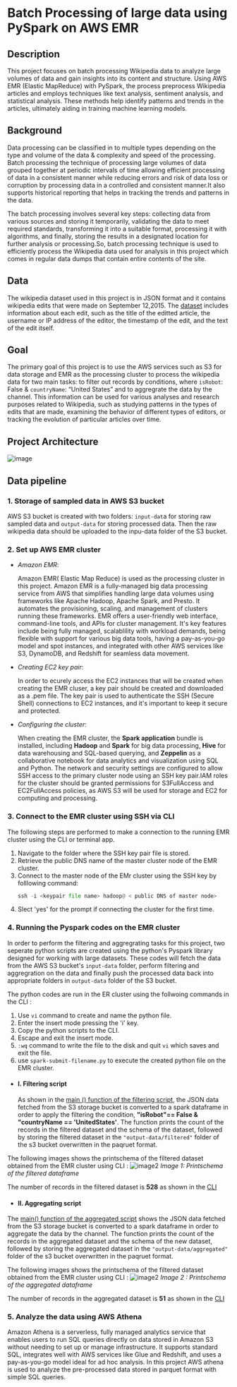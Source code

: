 # Batch Processing of large data using PySpark on AWS EMR

## Description 
This project focuses on batch processing Wikipedia data to analyze large volumes of data and gain insights into its content and structure. Using AWS EMR (Elastic MapReduce) with PySpark, the process preprocess Wikipedia articles and employs techniques like text analysis, sentiment analysis, and statistical analysis. These methods help identify patterns and trends in the articles, ultimately aiding in training machine learning models.

## Background 
Data processing can be classified in to multiple types depending on the type and volume of the data & complexity and speed of the processing. Batch processing the technique of processing large volumes of data grouped together at periodic intervals of time allowing efficient processing of data in a consistent manner while reducing errors and risk of data loss or corruption by processing data in a controlled and consistent manner.It also  supports historical reporting that helps in tracking the trends and patterns in the data. 

The batch processing involves several key steps: collecting data from various sources and storing it temporarily, validating the data to meet required standards, transforming it into a suitable format, processing it with algorithms, and finally, storing the results in a designated location for further analysis or processing.So, batch processing technique is used to efficiently process the Wikipedia data used for analysis in this project which comes in regular data dumps that contain entire contents of the site. 

## Data
The wikipedia dataset used in this project is in JSON format and it contains wikipedia edits that were made on September 12,2015. 
The [dataset](Data/wikiticker-2015-09-12-sampled.json) includes information about each edit, such as the title of the editted article, the
username or IP address of the editor, the timestamp of the edit, and the text of the edit itself. 

## Goal 
The primary goal of this project is to use the AWS services such as S3 for data storage and EMR as the processing cluster to process the wikipedia data for two main tasks: to filter out records by  conditions, where `isRobot`: False & `countryName`: “United States” and to aggregrate the data by the channel.
This information can be used for various analyses and research purposes related to Wikipedia, such as studying patterns in the types of edits that are made, examining the behavior of different types of editors, or tracking the evolution of particular articles over time.
## Project Architecture 
![image](Images/architecture.png)
## Data pipeline 

### 1. Storage of sampled data in AWS S3 bucket 
AWS S3 bucket is created with two folders: `input-dat`a for storing raw sampled data and `output-data` for storing processed data. Then the raw wikipedia data should be uploaded to the inpu-data folder of the S3 bucket.

### 2. Set up AWS EMR cluster 

- *Amazon EMR*:

  Amazon EMR( Elastic Map Reduce) is used as the processing cluster in this project. Amazon EMR is a fully-managed big data processing service from AWS that simplifies handling large data volumes using frameworks like Apache Hadoop, Apache Spark, and Presto. It automates the provisioning, scaling, and management of clusters running these frameworks. EMR offers a user-friendly web interface, command-line tools, and APIs for cluster management. It's key features include being fully managed, scalablility with workload demands, being flexible with support for various big data tools, having a pay-as-you-go model and spot instances, and integrated with other AWS services like S3, DynamoDB, and Redshift for seamless data movement.

 - *Creating EC2 key pair*:
   
   In order to ecurely access the EC2 instances that will be created when creating the EMR cluser, a key pair should be created and downloaded as a .pem file. The key pair is used to authenticate the SSH (Secure Shell) connections to EC2 instances, and it's important to keep it secure and protected.

- *Configuring the cluster*:
  
  When creating the EMR cluster, the **Spark application** bundle is installed, including **Hadoop** and **Spark** for big data processing, **Hive** for data warehousing and SQL-based querying, and **Zeppelin** as a collaborative notebook for data analytics and visualization using SQL and Python. The network and security settings are configured to allow SSH access to the primary cluster node using an SSH key pair.IAM roles for the cluster should be granted permissions for S3FullAccess and EC2FullAccess policies, as AWS S3 will be used for storage and EC2 for computing and processing.

### 3. Connect to the EMR cluster using SSH via CLI

The following  steps are performed to make a connection to the running EMR cluster using the CLI or terminal app.
1. Navigate to the folder where the SSH key pair file is stored.
2. Retrieve the public DNS name of the master cluster node of the EMR cluster.
3. Connect to the master node of the EMr cluster using the SSH key by folllowing command:
   ```python
   ssh -i <keypair file name> hadoop@ < public DNS of master node>
   ```
4. Slect 'yes' for the prompt if connecting the cluster for the first time.

### 4. Running the Pyspark codes on the EMR cluster
In order to perform the filtering and aggregrating tasks for this project, two seperate python scripts are created using the python's Pyspark library designed for working with large datasets. These codes will fetch the data from the AWS S3 bucket's `input-data` folder, perform filtering and aggregration on the data and finally push the processed data back into appropriate folders in `output-data` folder of the S3 bucket.

The python codes are run in the ER cluster using the follwoing commands in the CLI : 
1. Use `vi` command to create and name the python file.
2. Enter the insert mode pressing the 'i' key.
3. Copy the python scripts to the CLI.
4. Escape and exit the insert mode.
5. `:wq` command to write the file to the disk and quit `vi` which saves and exit the file.
6. use `spark-submit-filename.py` to execute the created python file on the EMR cluster.

- #### I. Filtering script
  As shown in the [main () function of the filtering script](codes/main.py), the JSON data fetched from the S3 storage bucket is converted to a spark dataframe in order to apply the filtering the condition, **"isRobot"== False & "countryName == 'UnitedStates'**. The function prints the count of the records in the filtered dataset and the schema of the dataset, followed by storing the filtered dataset in the `"output-data/filtered"` folder of the s3 bucket overwritten in the paqruet format.
  
The following images shows the printschema of the filtered dataset obtained from the EMR cluster using CLI : 
![image2](Images/2.png)
           *Image 1: Printschema of the filtered dataframe* 
 
 The number of records in the filtered dataset is **528** as shown in the [CLI](Images/4.png)
   
- #### II. Aggregating script
The [main() function of the aggregated script](codes/aggregation.py) shows the JSON data fetched from the S3 storage bucket is converted to a spark dataframe in order to aggregate the data by the channel. The function prints the count of the records in the aggregated dataset and the schema of the new dataset, followed by storing the aggregated dataset in the `"output-data/aggregated"` folder of the s3 bucket overwritten in the paqruet format.
  
The following images shows the printschema of the filtered dataset obtained from the EMR cluster using CLI : 
![image2](Images/5.png)
                  *Image 2 : Printschema of the aggregated dataframe*
                  
 
 The number of records in the aggregated dataset is **51** as shown in the [CLI](Images/3.png)

### 5. Analyze the data using AWS Athena 

Amazon Athena is a serverless, fully managed analytics service that enables users to run SQL queries directly on data stored in Amazon S3 without needing to set up or manage infrastructure. It supports standard SQL, integrates well with AWS services like Glue and Redshift, and uses a pay-as-you-go model ideal for ad hoc analysis. In this project AWS athena is used to analyze the pre-processed data stored in parquet format with simple SQL queries. 









 

